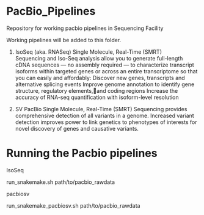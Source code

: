 # PacBio_Pipelines
Repository for working pacbio pipelines in Sequencing Facility

Working pipelines will be added to this folder.

1. IsoSeq (aka. RNASeq)
Single Molecule, Real-Time (SMRT) Sequencing and Iso-Seq analysis allow you to generate full-length cDNA sequences — no assembly required — to characterize transcript isoforms within targeted genes or across an entire transcriptome so that you can easily and affordably:
Discover new genes, transcripts and alternative splicing events
Improve genome annotation to identify gene structure, regulatory elements,and coding regions
Increase the accuracy of RNA-seq quantification with isoform-level resolution

2. SV 
PacBio Single Molecule, Real-Time (SMRT) Sequencing provides comprehensive detection of all variants in a genome. Increased variant detection improves power to link genetics to phenotypes of interests for novel discovery of genes and causative variants.


# Running the Pacbio pipelines

IsoSeq

run_snakemake.sh path/to/pacbio_rawdata

pacbiosv

run_snakemake_pacbiosv.sh path/to/pacbio_rawdata

